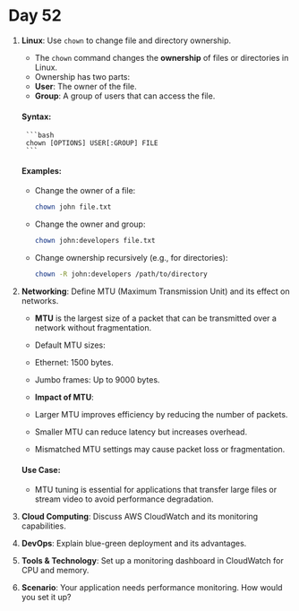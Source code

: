 # Day 52

1. **Linux**: Use `chown` to change file and directory ownership.
   - The `chown` command changes the **ownership** of files or directories in Linux.
   - Ownership has two parts:
    - **User**: The owner of the file.
    - **Group**: A group of users that can access the file.

   #### Syntax:
        ```bash
        chown [OPTIONS] USER[:GROUP] FILE
        ```

   #### Examples:
   - Change the owner of a file:
     ```bash
     chown john file.txt
     ```
   - Change the owner and group:
     ```bash
     chown john:developers file.txt
     ```
   - Change ownership recursively (e.g., for directories):
     ```bash
     chown -R john:developers /path/to/directory
     ```


2. **Networking**: Define MTU (Maximum Transmission Unit) and its effect on networks.
   - **MTU** is the largest size of a packet that can be transmitted over a network without fragmentation.
   
   - Default MTU sizes:
    - Ethernet: 1500 bytes.
    - Jumbo frames: Up to 9000 bytes.
   
   - **Impact of MTU**:
    - Larger MTU improves efficiency by reducing the number of packets.
    - Smaller MTU can reduce latency but increases overhead.
    - Mismatched MTU settings may cause packet loss or fragmentation.

   #### Use Case:
    - MTU tuning is essential for applications that transfer large files or stream video to avoid performance degradation.


3. **Cloud Computing**: Discuss AWS CloudWatch and its monitoring capabilities.

4. **DevOps**: Explain blue-green deployment and its advantages.

5. **Tools & Technology**: Set up a monitoring dashboard in CloudWatch for CPU and memory.

6. **Scenario**: Your application needs performance monitoring. How would you set it up?


